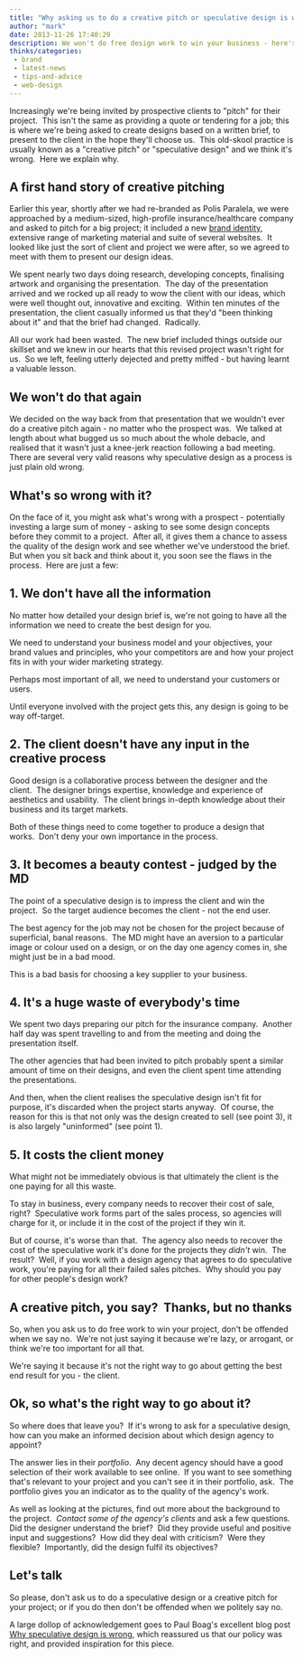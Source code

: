 ```yaml
---
title: "Why asking us to do a creative pitch or speculative design is wrong"
author: "mark"
date: 2013-11-26 17:40:29
description: We won't do free design work to win your business - here's why.
thinks/categories: 
 - brand
 - latest-news
 - tips-and-advice
 - web-design
---
```


Increasingly we're being invited by prospective clients to "pitch" for their project.  This isn't the same as providing a quote or tendering for a job; this is where we're being asked to create designs based on a written brief, to present to the client in the hope they'll choose us.  This old-skool practice is usually known as a "creative pitch" or "speculative design" and we think it's wrong.  Here we explain why.

## A first hand story of creative pitching

Earlier this year, shortly after we had re-branded as Polis Paralela, we were approached by a medium-sized, high-profile insurance/healthcare company and asked to pitch for a big project; it included a new [brand identity](/creates/brand/), extensive range of marketing material and suite of several websites.  It looked like just the sort of client and project we were after, so we agreed to meet with them to present our design ideas.

We spent nearly two days doing research, developing concepts, finalising artwork and organising the presentation.  The day of the presentation arrived and we rocked up all ready to wow the client with our ideas, which were well thought out, innovative and exciting.  Within ten minutes of the presentation, the client casually informed us that they'd "been thinking about it" and that the brief had changed.  Radically.

All our work had been wasted.  The new brief included things outside our skillset and we knew in our hearts that this revised project wasn't right for us.  So we left, feeling utterly dejected and pretty miffed - but having learnt a valuable lesson.

## We won't do that again

We decided on the way back from that presentation that we wouldn't ever do a creative pitch again - no matter who the prospect was.  We talked at length about what bugged us so much about the whole debacle, and realised that it wasn't just a knee-jerk reaction following a bad meeting.  There are several very valid reasons why speculative design as a process is just plain old wrong.

## What's so wrong with it?

On the face of it, you might ask what's wrong with a prospect - potentially investing a large sum of money - asking to see some design concepts before they commit to a project.  After all, it gives them a chance to assess the quality of the design work and see whether we've understood the brief.  But when you sit back and think about it, you soon see the flaws in the process.  Here are just a few:

## 1. We don't have all the information

No matter how detailed your design brief is, we're not going to have all the information we need to create the best design for you.

We need to understand your business model and your objectives, your brand values and principles, who your competitors are and how your project fits in with your wider marketing strategy.

Perhaps most important of all, we need to understand your customers or users.

Until everyone involved with the project gets this, any design is going to be way off-target.

## 2. The client doesn't have any input in the creative process

Good design is a collaborative process between the designer and the client.  The designer brings expertise, knowledge and experience of aesthetics and usability.  The client brings in-depth knowledge about their business and its target markets.

Both of these things need to come together to produce a design that works.  Don't deny your own importance in the process.

## 3. It becomes a beauty contest - judged by the MD

The point of a speculative design is to impress the client and win the project.  So the target audience becomes the client - not the end user.

The best agency for the job may not be chosen for the project because of superficial, banal reasons.  The MD might have an aversion to a particular image or colour used on a design, or on the day one agency comes in, she might just be in a bad mood.

This is a bad basis for choosing a key supplier to your business.

## 4. It's a huge waste of everybody's time

We spent two days preparing our pitch for the insurance company.  Another half day was spent travelling to and from the meeting and doing the presentation itself.

The other agencies that had been invited to pitch probably spent a similar amount of time on their designs, and even the client spent time attending the presentations.

And then, when the client realises the speculative design isn't fit for purpose, it's discarded when the project starts anyway.  Of course, the reason for this is that not only was the design created to sell (see point 3), it is also largely "uninformed" (see point 1).

## 5. It costs the client money

What might not be immediately obvious is that ultimately the client is the one paying for all this waste.

To stay in business, every company needs to recover their cost of sale, right?  Speculative work forms part of the sales process, so agencies will charge for it, or include it in the cost of the project if they win it.

But of course, it's worse than that.  The agency also needs to recover the cost of the speculative work it's done for the projects they *didn't* win.  The result?  Well, if you work with a design agency that agrees to do speculative work, you're paying for all their failed sales pitches.  Why should you pay for other people's design work?

## A creative pitch, you say?  Thanks, but no thanks

So, when you ask us to do free work to win your project, don't be offended when we say no.  We're not just saying it because we're lazy, or arrogant, or think we're too important for all that.

We're saying it because it's not the right way to go about getting the best end result for you - the client.

## Ok, so what's the right way to go about it?

So where does that leave you?  If it's wrong to ask for a speculative design, how can you make an informed decision about which design agency to appoint?

The answer lies in their *portfolio*.  Any decent agency should have a good selection of their work available to see online.  If you want to see something that's relevant to your project and you can't see it in their portfolio, ask.  The portfolio gives you an indicator as to the quality of the agency's work.

As well as looking at the pictures, find out more about the background to the project.  *Contact some of the agency's clients* and ask a few questions.  Did the designer understand the brief?  Did they provide useful and positive input and suggestions?  How did they deal with criticism?  Were they flexible?  Importantly, did the design fulfil its objectives?

## Let's talk

So please, don't ask us to do a speculative design or a creative pitch for your project; or if you do then don't be offended when we politely say no.

A large dollop of acknowledgement goes to Paul Boag's excellent blog post [Why speculative design is wrong](http://boagworld.com/design/why-speculative-design-is-wrong/), which reassured us that our policy was right, and provided inspiration for this piece.


